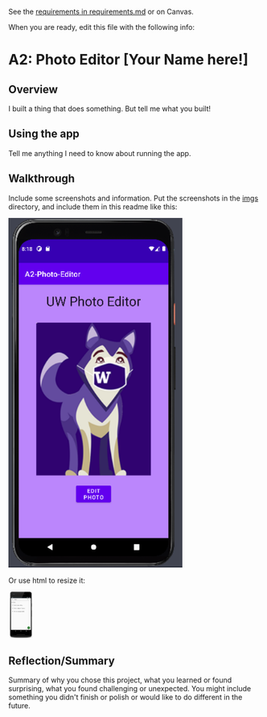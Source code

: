 See the [requirements in requirements.md](requirements.md) or on Canvas. 

When you are ready, edit this file with the following info: 

# A2: Photo Editor \[Your Name here!\]

## Overview

I built a thing that does something. But tell me what you built! 

## Using the app 

Tell me anything I need to know about running the app. 

## Walkthrough

Include some screenshots and information. Put the screenshots in the [imgs](imgs) directory, and include them in this readme like this: 

![Sample Screenshot](imgs/11.png?raw=tru)

Or use html to resize it: 

<img src="imgs/screenshot.png" width="50">

## Reflection/Summary

Summary of why you chose this project, what you learned or found surprising, what you found challenging or unexpected. You might include something you didn't finish or polish or would like to do different in the future. 



